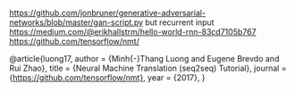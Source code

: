 https://github.com/jonbruner/generative-adversarial-networks/blob/master/gan-script.py but recurrent input
https://medium.com/@erikhallstrm/hello-world-rnn-83cd7105b767
https://github.com/tensorflow/nmt/

@article{luong17,
  author  = {Minh{-}Thang Luong and Eugene Brevdo and Rui Zhao},
  title   = {Neural Machine Translation (seq2seq) Tutorial},
  journal = {https://github.com/tensorflow/nmt},
  year    = {2017},
}

